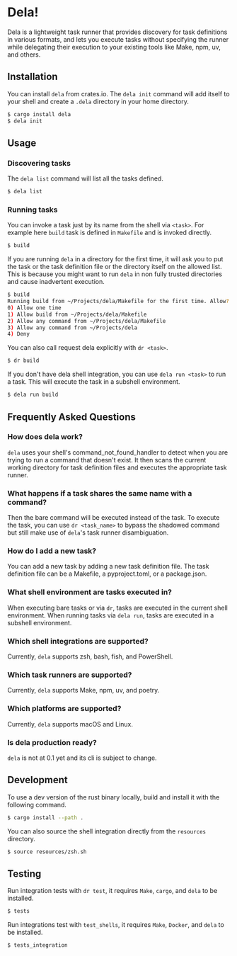 # Dela!

Dela is a lightweight task runner that provides discovery for task definitions in various formats, and lets you execute tasks without specifying the runner while delegating their execution to your existing tools like Make, npm, uv, and others.

## Installation

You can install `dela` from crates.io. The `dela init` command will add itself to your shell and create a `.dela` directory in your home directory.

```sh
$ cargo install dela
$ dela init
```

## Usage

### Discovering tasks
The `dela list` command will list all the tasks defined.

```sh
$ dela list
```

### Running tasks
You can invoke a task just by its name from the shell via `<task>`. For example here `build` task is defined in `Makefile` and is invoked directly.

```sh
$ build
```

If you are running `dela` in a directory for the first time, it will ask you to put the task or the task definition file  or the directory itself on the allowed list. This is because you might want to run `dela` in non fully trusted directories and cause inadvertent execution.

```sh
$ build
Running build from ~/Projects/dela/Makefile for the first time. Allow?
0) Allow one time
1) Allow build from ~/Projects/dela/Makefile
2) Allow any command from ~/Projects/dela/Makefile
3) Allow any command from ~/Projects/dela
4) Deny
```

You can also call request dela explicitly with `dr <task>`.

```sh
$ dr build
```

If you don't have dela shell integration, you can use `dela run <task>` to run a task. This will execute the task in a subshell environment.

```sh
$ dela run build
```

## Frequently Asked Questions

### How does dela work?

`dela` uses your shell's command_not_found_handler to detect when you are trying to run a command that doesn't exist. It then scans the current working directory for task definition files and executes the appropriate task runner.

### What happens if a task shares the same name with a command?

Then the bare command will be executed instead of the task. To execute the task, you can use `dr <task_name>` to bypass the shadowed command but still make use of `dela`'s task runner disambiguation.

### How do I add a new task?

You can add a new task by adding a new task definition file. The task definition file can be a Makefile, a pyproject.toml, or a package.json.

### What shell environment are tasks executed in?

When executing bare tasks or via `dr`, tasks are executed in the current shell environment. When running tasks via `dela run`, tasks are executed in a subshell environment.

### Which shell integrations are supported?

Currently, `dela` supports zsh, bash, fish, and PowerShell.

### Which task runners are supported?

Currently, `dela` supports Make, npm, uv, and poetry.

### Which platforms are supported?

Currently, `dela` supports macOS and Linux.

### Is dela production ready?

`dela` is not at 0.1 yet and its cli is subject to change.

## Development

To use a dev version of the rust binary locally, build and install it with the following command.

```sh
$ cargo install --path .
```

You can also source the shell integration directly from the `resources` directory.

```sh
$ source resources/zsh.sh
```

## Testing
Run integration tests with `dr test`, it requires `Make`, `cargo`, and `dela` to be installed.

```sh
$ tests
```

Run integrations test with `test_shells`, it requires `Make`, `Docker`, and `dela` to be installed.

```sh
$ tests_integration
```
